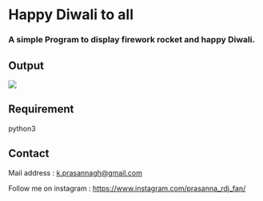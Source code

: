 # Happy Diwali to all

### A simple Program to display firework rocket and happy Diwali.

## Output

<img src="https://github.com/prasanna892/HappyDiwali/blob/main/gif.gif" />

## Requirement

python3

## Contact 

Mail address : k.prasannagh@gmail.com

Follow me on instagram : https://www.instagram.com/prasanna_rdj_fan/
